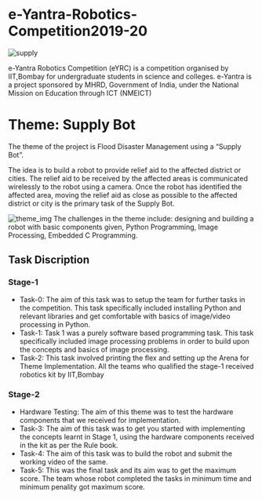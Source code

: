# e-Yantra-Robotics-Competition2019-20 
![supply](https://user-images.githubusercontent.com/52012982/122685505-6383b480-d229-11eb-91fd-4bc09a1a499d.png)

e-Yantra Robotics Competition (eYRC) is a competition organised by IIT,Bombay for undergraduate students in science and colleges. e-Yantra is a project sponsored by MHRD, Government of India, under the National Mission on Education through ICT (NMEICT)

# Theme: Supply Bot
The theme of the project is Flood Disaster Management using a “Supply Bot”.

The idea is to build a robot to provide relief aid to the affected district or cities. The relief aid to be received by the affected areas is communicated wirelessly to the robot using a camera. Once the robot has identified the affected area, moving the relief aid as close as possible to the affected district or city is the primary task of the Supply Bot.

![theme_img](https://user-images.githubusercontent.com/52012982/122685742-e6f1d580-d22a-11eb-8cbb-184646c454af.png)
The challenges in the theme include: designing and building a robot with basic components given, Python Programming, Image Processing, Embedded C Programming.

## Task Discription
### Stage-1
* Task-0: The aim of this task was to setup the team for further tasks in the competition. This task specifically included installing Python and relevant libraries and get comfortable with basics of image/video processing in Python.
* Task-1: Task 1 was a purely software based programming task. This task specifically included image processing problems in order to build upon the concepts and basics of image processing.
* Task-2: This task involved printing the flex and setting up the Arena for Theme Implementation.
All the teams who qualified the stage-1 received robotics kit by IIT,Bombay
### Stage-2
* Hardware Testing: The aim of this theme was to test the hardware components that we received for implementation.
* Task-3: The aim of this task was to get you started with implementing the concepts learnt in Stage 1, using the hardware components received in the kit as per the Rule book.
* Task-4: The aim of this task was to build the robot and submit the working video of the same.
* Task-5: This was the final task and its aim was to get the maximum score. The team whose robot completed the tasks in minimum time and minimum penality got maximum score.
